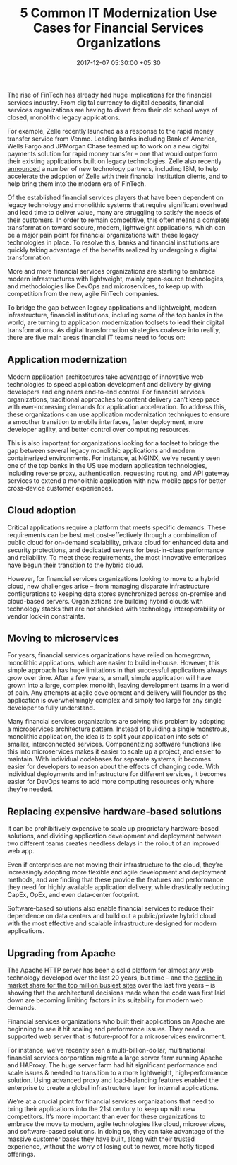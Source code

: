 ﻿---
title: 5 Common IT Modernization Use Cases for Financial Services Organizations
date: 2017-12-07 05:30:00 +05:30
categories:
- Banking
- Retail Banking
- BankTech
- Finance
- Fintech
- Insights
- IT
tags:
- Asia
- Europe
- insights
- US
- Venmo
- Zelle
Image: "/uploads/itmodern.jpg"
Person: MEDICI Team
category:
- BankTech
- Retail Banking
- Banking
- Finance
- Fintech
- Insights
- IT
Markets:
- Asia
- Europe
- insights
- US
- Venmo
- Zelle
type: post
status: publish
layout: post
---

<p>The rise of FinTech has already had huge implications for the financial services industry. From digital currency to digital deposits, financial services organizations are having to divert from their old school ways of closed, monolithic legacy applications.</p>
<p>For example, Zelle recently launched as a response to the rapid money transfer service from Venmo. Leading banks including Bank of America, Wells Fargo and JPMorgan Chase teamed up to work on a new digital payments solution for rapid money transfer – one that would outperform their existing applications built on legacy technologies. Zelle also recently<a href="https://www.prnewswire.com/news-releases/zelle-expands-partner-ecosystem-300541833.html"> announced</a> a number of new technology partners, including IBM, to help accelerate the adoption of Zelle with their financial institution clients, and to help bring them into the modern era of FinTech.</p>
<p>Of the established financial services players that have been dependent on legacy technology and monolithic systems that require significant overhead and lead time to deliver value, many are struggling to satisfy the needs of their customers. In order to remain competitive, this often means a complete transformation toward secure, modern, lightweight applications, which can be a major pain point for financial organizations with these legacy technologies in place. To resolve this, banks and financial institutions are quickly taking advantage of the benefits realized by undergoing a digital transformation. </p>
<p>More and more financial services organizations are starting to embrace modern infrastructures with lightweight, mainly open-source technologies, and methodologies like DevOps and microservices, to keep up with competition from the new, agile FinTech companies.</p>
<p>To bridge the gap between legacy applications and lightweight, modern infrastructure, financial institutions, including some of the top banks in the world, are turning to application modernization toolsets to lead their digital transformations. As digital transformation strategies coalesce into reality, there are five main areas financial IT teams need to focus on:</p>
<h2>Application modernization</h2>
<p>Modern application architectures take advantage of innovative web technologies to speed application development and delivery by giving developers and engineers end‑to‑end control. For financial services organizations, traditional approaches to content delivery can’t keep pace with ever‑increasing demands for application acceleration. To address this, these organizations can use application modernization techniques to ensure a smoother transition to mobile interfaces, faster deployment, more developer agility, and better control over computing resources.</p>
<p>This is also important for organizations looking for a toolset to bridge the gap between several legacy monolithic applications and modern containerized environments. For instance, at NGINX, we’ve recently seen one of the top banks in the US use modern application technologies, including reverse proxy, authentication, requesting routing, and API gateway services to extend a monolithic application with new mobile apps for better cross‐device customer experiences.</p>
<h2>Cloud adoption</h2>
<p>Critical applications require a platform that meets specific demands. These requirements can be best met cost-effectively through a combination of public cloud for on-demand scalability, private cloud for enhanced data and security protections, and dedicated servers for best-in-class performance and reliability. To meet these requirements, the most innovative enterprises have begun their transition to the hybrid cloud.</p>
<p>However, for financial services organizations looking to move to a hybrid cloud, new challenges arise – from managing disparate infrastructure configurations to keeping data stores synchronized across on-premise and cloud-based servers. Organizations are building hybrid clouds with technology stacks that are not shackled with technology interoperability or vendor lock-in constraints.</p>
<h2>Moving to microservices</h2>
<p>For years, financial services organizations have relied on homegrown, monolithic applications, which are easier to build in-house. However, this simple approach has huge limitations in that successful applications always grow over time. After a few years, a small, simple application will have grown into a large, complex monolith, leaving development teams in a world of pain. Any attempts at agile development and delivery will flounder as the application is overwhelmingly complex and simply too large for any single developer to fully understand.</p>
<p>Many financial services organizations are solving this problem by adopting a microservices architecture pattern. Instead of building a single monstrous, monolithic application, the idea is to split your application into sets of smaller, interconnected services. Componentizing software functions like this into microservices makes it easier to scale up a project, and easier to maintain. With individual codebases for separate systems, it becomes easier for developers to reason about the effects of changing code. With individual deployments and infrastructure for different services, it becomes easier for DevOps teams to add more computing resources only where they’re needed.</p>
<h2>Replacing expensive hardware-based solutions</h2>
<p>It can be prohibitively expensive to scale up proprietary hardware‑based solutions, and dividing application development and deployment between two different teams creates needless delays in the rollout of an improved web app.</p>
<p>Even if enterprises are not moving their infrastructure to the cloud, they’re increasingly adopting more flexible and agile development and deployment methods, and are finding that these provide the features and performance they need for highly available application delivery, while drastically reducing CapEx, OpEx, and even data‑center footprint.</p>
<p>Software‐based solutions also enable financial services to reduce their dependence on data centers and build out a public/private hybrid cloud with the most effective and scalable infrastructure designed for modern applications.</p>
<h2>Upgrading from Apache</h2>
<p>The Apache HTTP server has been a solid platform for almost any web technology developed over the last 20 years, but time – and the <a href="https://news.netcraft.com/archives/2017/11/21/november-2017-web-server-survey.html">decline in market share for the top million busiest sites</a> over the last five years – is showing that the architectural decisions made when the code was first laid down are becoming limiting factors in its suitability for modern web demands.</p>
<p>Financial services organizations who built their applications on Apache are beginning to see it hit scaling and performance issues. They need a supported web server that is future‐proof for a microservices environment.</p>
<p>For instance, we’ve recently seen a multi-billion-dollar, multinational financial services corporation migrate a large server farm running Apache and HAProxy. The huge server farm had hit significant performance and scale issues &amp; needed to transition to a more lightweight, high‐performance solution. Using advanced proxy and load‐balancing features enabled the enterprise to create a global infrastructure layer for internal applications.</p>
<p>We’re at a crucial point for financial services organizations that need to bring their applications into the 21st century to keep up with new competitors. It’s more important than ever for these organizations to embrace the move to modern, agile technologies like cloud, microservices, and software-based solutions. In doing so, they can take advantage of the massive customer bases they have built, along with their trusted experience, without the worry of losing out to newer, more hotly tipped offerings.</p>

